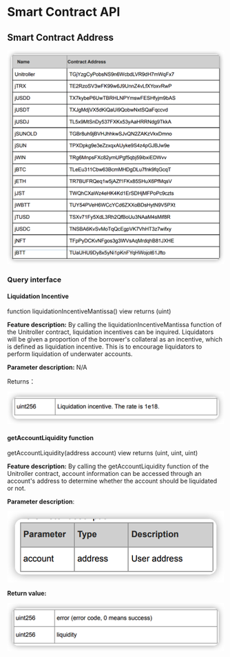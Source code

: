 # Smart Contract API

## Smart Contract Address

![](<../../.gitbook/assets/image (4).png>)

### Query interface

#### Liquidation Incentive&#x20;

function liquidationIncentiveMantissa() view returns (uint)&#x20;

**Feature description:** By calling the liquidationIncentiveMantissa function of the Unitroller contract, liquidation incentives can be inquired. Liquidators will be given a proportion of the borrower's collateral as an incentive, which is defined as liquidation incentive. This is to encourage liquidators to perform liquidation of underwater accounts.&#x20;

**Parameter description:** N/A&#x20;

Returns：&#x20;

![](<../../.gitbook/assets/image (1).png>)

#### getAccountLiquidity function&#x20;

getAccountLiquidity(address account) view returns (uint, uint, uint)&#x20;

**Feature description:** By calling the getAccountLiquidity function of the Unitroller contract, account information can be accessed through an account's address to determine whether the account should be liquidated or not.&#x20;

**Parameter description**:&#x20;

![](<../../.gitbook/assets/image (2).png>)

**Return value:**

![](../../.gitbook/assets/image.png)

